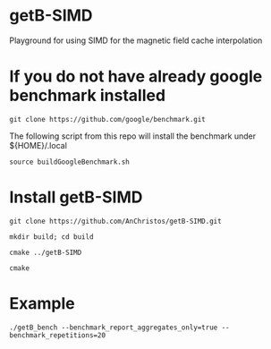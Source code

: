 # getB-SIMD
Playground for using SIMD for the magnetic field cache interpolation

# If you do not have already google benchmark installed

``git clone https://github.com/google/benchmark.git``

The following script from this repo will install the benchmark under ${HOME}/.local

``source buildGoogleBenchmark.sh``

# Install  getB-SIMD

``git clone https://github.com/AnChristos/getB-SIMD.git``

``mkdir build; cd build``

``cmake ../getB-SIMD``

``cmake``

# Example 

``./getB_bench --benchmark_report_aggregates_only=true --benchmark_repetitions=20``

